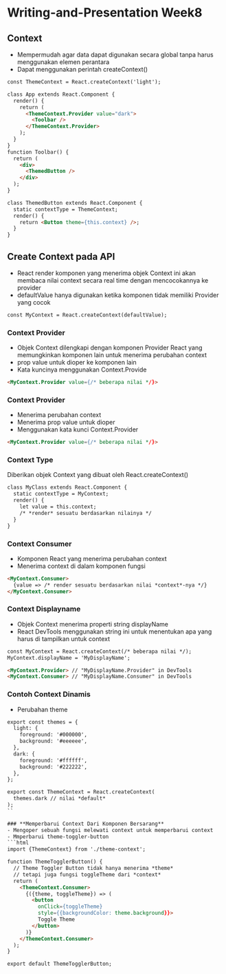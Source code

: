 # Writing-and-Presentation Week8
## **Context**
- Mempermudah agar data dapat digunakan secara global tanpa harus menggunakan elemen perantara
- Dapat menggunakan perintah createContext()
```html
const ThemeContext = React.createContext('light');

class App extends React.Component {
  render() {
    return (
      <ThemeContext.Provider value="dark">
        <Toolbar />
      </ThemeContext.Provider>
    );
  }
}
function Toolbar() {
  return (
    <div>
      <ThemedButton />
    </div>
  );
}

class ThemedButton extends React.Component {
  static contextType = ThemeContext;
  render() {
    return <Button theme={this.context} />;
  }
}
```
## **Create Context pada API**
- React render komponen yang menerima objek Context ini akan membaca nilai context secara real time dengan mencocokannya ke provider
- defaultValue hanya digunakan ketika komponen tidak memiliki Provider yang cocok
```html
const MyContext = React.createContext(defaultValue);
```
### **Context Provider**
- Objek Context dilengkapi dengan komponen Provider React yang memungkinkan komponen lain untuk menerima perubahan context
- prop value untuk dioper ke komponen lain
- Kata kuncinya menggunakan Context.Provide
```html
<MyContext.Provider value={/* beberapa nilai */}>
```

### **Context Provider**
- Menerima perubahan context
- Menerima prop value untuk dioper
- Menggunakan kata kunci Context.Provider
```html
<MyContext.Provider value={/* beberapa nilai */}>
```


### **Context Type**
Diberikan objek Context yang dibuat oleh React.createContext()
```html
class MyClass extends React.Component {
  static contextType = MyContext;
  render() {
    let value = this.context;
    /* *render* sesuatu berdasarkan nilainya */
  }
}
```

### **Context Consumer**
- Komponen React yang menerima perubahan context
- Menerima context di dalam komponen fungsi
```html
<MyContext.Consumer>
  {value => /* render sesuatu berdasarkan nilai *context*-nya */}
</MyContext.Consumer>
```

### **Context Displayname**
- Objek Context menerima properti string displayName
- React DevTools menggunakan string ini untuk menentukan apa yang harus di tampilkan untuk context 
```html
const MyContext = React.createContext(/* beberapa nilai */);
MyContext.displayName = 'MyDisplayName';

<MyContext.Provider> // "MyDisplayName.Provider" in DevTools
<MyContext.Consumer> // "MyDisplayName.Consumer" in DevTools
```


### **Contoh Context Dinamis**
- Perubahan theme
```html
export const themes = {
  light: {
    foreground: '#000000',
    background: '#eeeeee',
  },
  dark: {
    foreground: '#ffffff',
    background: '#222222',
  },
};

export const ThemeContext = React.createContext(
  themes.dark // nilai *default*
);
``

### **Memperbarui Context Dari Komponen Bersarang**
- Mengoper sebuah fungsi melewati context untuk memperbarui context
- Mmperbarui theme-toggler-button
```html
import {ThemeContext} from './theme-context';

function ThemeTogglerButton() {
  // Theme Toggler Button tidak hanya menerima *theme*
  // tetapi juga fungsi toggleTheme dari *context*
  return (
    <ThemeContext.Consumer>
      {({theme, toggleTheme}) => (
        <button
          onClick={toggleTheme}
          style={{backgroundColor: theme.background}}>
          Toggle Theme
        </button>
      )}
    </ThemeContext.Consumer>
  );
}

export default ThemeTogglerButton;
```



